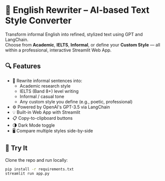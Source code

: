 # 📝 English Rewriter – AI-based Text Style Converter

Transform informal English into refined, stylized text using GPT and LangChain.  
Choose from **Academic**, **IELTS**, **Informal**, or define your **Custom Style** — all within a professional, interactive Streamlit Web App.

## 🔍 Features
- 🎯 Rewrite informal sentences into:
  - Academic research style
  - IELTS (Band 8+) level writing
  - Informal / casual tone
  - Any custom style you define (e.g., poetic, professional)
- ⚙️ Powered by OpenAI's GPT-3.5 via LangChain
- 💡 Built-in Web App with Streamlit
- 📋 Copy-to-clipboard buttons
- 🌗 Dark Mode toggle
- 🖥️ Compare multiple styles side-by-side

## 🚀 Try It
Clone the repo and run locally:
```bash
pip install -r requirements.txt
streamlit run app.py
